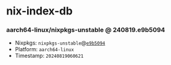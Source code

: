 # nix-index-db
### aarch64-linux/nixpkgs-unstable @ 240819.e9b5094
- Nixpkgs: `nixpkgs-unstable`@[`e9b5094`](https://github.com/NixOS/nixpkgs/commit/e9b5094b8f6e06a46f9f53bb97a9573b7cedf2a2)
- Platform: `aarch64-linux`
- Timestamp: `20240819060621`
